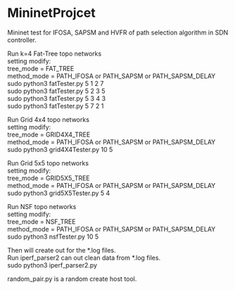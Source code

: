 # MininetProjcet

Mininet test for IFOSA, SAPSM and HVFR of path selection algorithm in SDN controller.

Run k=4 Fat-Tree topo networks  
setting modify:  
tree_mode = FAT_TREE  
method_mode = PATH_IFOSA or PATH_SAPSM or PATH_SAPSM_DELAY  
sudo python3 fatTester.py 5 1 2 7  
sudo python3 fatTester.py 5 2 3 5  
sudo python3 fatTester.py 5 3 4 3  
sudo python3 fatTester.py 5 7 2 1  

Run Grid 4x4 topo networks  
setting modify:  
tree_mode = GRID4X4_TREE  
method_mode = PATH_IFOSA or PATH_SAPSM or PATH_SAPSM_DELAY  
sudo python3 grid4X4Tester.py 10 5  

Run Grid 5x5 topo networks  
setting modify:  
tree_mode = GRID5X5_TREE  
method_mode = PATH_IFOSA or PATH_SAPSM or PATH_SAPSM_DELAY  
sudo python3 grid5X5Tester.py 5 4  

Run NSF topo networks  
setting modify:  
tree_mode = NSF_TREE  
method_mode = PATH_IFOSA or PATH_SAPSM or PATH_SAPSM_DELAY  
sudo python3 nsfTester.py 10 5  

Then will create out for the *.log files.  
Run iperf_parser2 can out clean data from *.log files.  
sudo python3 iperf_parser2.py  

random_pair.py is a random create host tool.  

